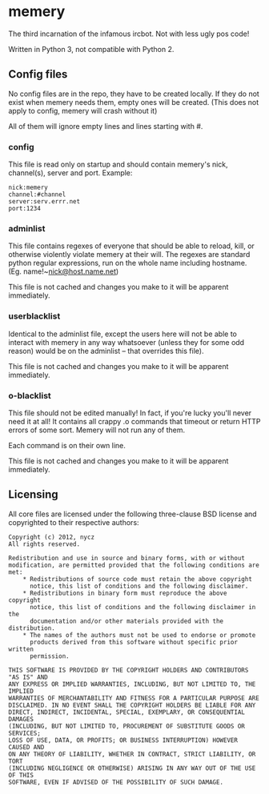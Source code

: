 memery
======

The third incarnation of the infamous ircbot. Not with less ugly pos code!

Written in Python 3, not compatible with Python 2.


Config files
------------

No config files are in the repo, they have to be created locally. If they do
not exist when memery needs them, empty ones will be created.
(This does not apply to config, memery will crash without it)

All of them will ignore empty lines and lines starting with #.

### config

This file is read only on startup and should contain memery's nick, channel(s),
server and port.
Example:

    nick:memery
    channel:#channel
    server:serv.errr.net
    port:1234


### adminlist

This file contains regexes of everyone that should be able to reload, kill,
or otherwise violently violate memery at their will. The regexes are standard
python regular expressions, run on the whole name including hostname.
(Eg. name!~nick@host.name.net)

This file is not cached and changes you make to it will be apparent
immediately.


### userblacklist

Identical to the adminlist file, except the users here will not be able to
interact with memery in any way whatsoever (unless they for some odd reason)
would be on the adminlist – that overrides this file).

This file is not cached and changes you make to it will be apparent
immediately.


### o-blacklist

This file should not be edited manually! In fact, if you're lucky you'll never
need it at all! It contains all crappy .o commands that timeout or return
HTTP errors of some sort. Memery will not run any of them.

Each command is on their own line.

This file is not cached and changes you make to it will be apparent
immediately.



Licensing
---------

All core files are licensed under the following three-clause BSD license
and copyrighted to their respective authors:

    Copyright (c) 2012, nycz
    All rights reserved.

    Redistribution and use in source and binary forms, with or without
    modification, are permitted provided that the following conditions are met:
        * Redistributions of source code must retain the above copyright
          notice, this list of conditions and the following disclaimer.
        * Redistributions in binary form must reproduce the above copyright
          notice, this list of conditions and the following disclaimer in the
          documentation and/or other materials provided with the distribution.
        * The names of the authors must not be used to endorse or promote
          products derived from this software without specific prior written
          permission.

    THIS SOFTWARE IS PROVIDED BY THE COPYRIGHT HOLDERS AND CONTRIBUTORS "AS IS" AND
    ANY EXPRESS OR IMPLIED WARRANTIES, INCLUDING, BUT NOT LIMITED TO, THE IMPLIED
    WARRANTIES OF MERCHANTABILITY AND FITNESS FOR A PARTICULAR PURPOSE ARE
    DISCLAIMED. IN NO EVENT SHALL THE COPYRIGHT HOLDERS BE LIABLE FOR ANY
    DIRECT, INDIRECT, INCIDENTAL, SPECIAL, EXEMPLARY, OR CONSEQUENTIAL DAMAGES
    (INCLUDING, BUT NOT LIMITED TO, PROCUREMENT OF SUBSTITUTE GOODS OR SERVICES;
    LOSS OF USE, DATA, OR PROFITS; OR BUSINESS INTERRUPTION) HOWEVER CAUSED AND
    ON ANY THEORY OF LIABILITY, WHETHER IN CONTRACT, STRICT LIABILITY, OR TORT
    (INCLUDING NEGLIGENCE OR OTHERWISE) ARISING IN ANY WAY OUT OF THE USE OF THIS
    SOFTWARE, EVEN IF ADVISED OF THE POSSIBILITY OF SUCH DAMAGE.

